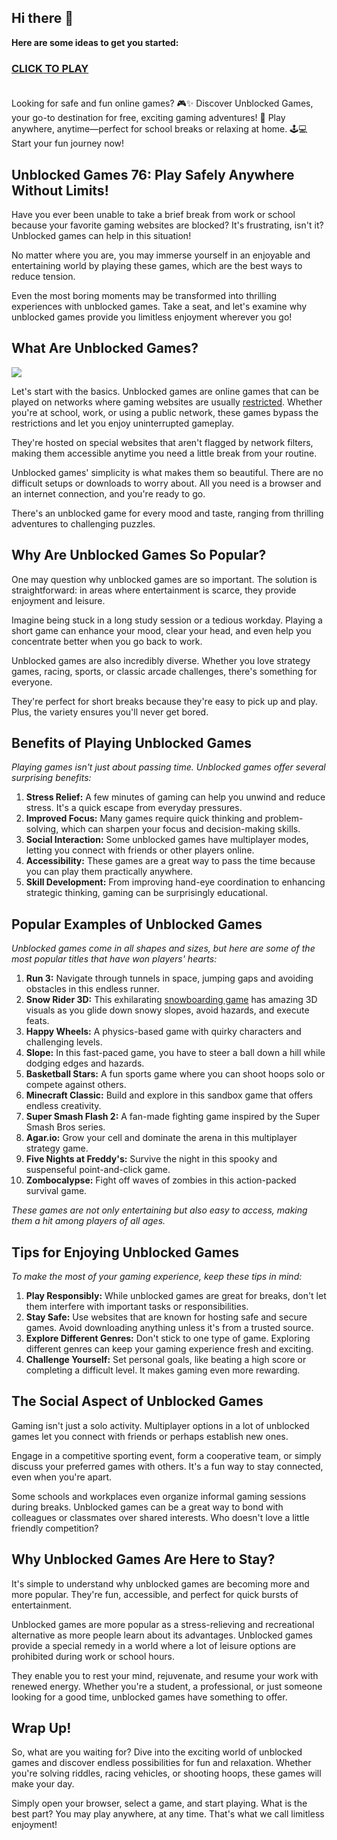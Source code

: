 ## Hi there 👋

**Here are some ideas to get you started:**

<h3><a href="https://gamescentral.net/">CLICK TO PLAY</a> </BR> </BR></h3>

Looking for safe and fun online games? 🎮✨ Discover Unblocked Games, your go-to destination for free, exciting gaming adventures! 🚀 Play anywhere, anytime—perfect for school breaks or relaxing at home. 🕹️💻 Start your fun journey now!

## Unblocked Games 76: Play Safely Anywhere Without Limits!

Have you ever been unable to take a brief break from work or school because your favorite gaming websites are blocked? It's frustrating, isn't it? Unblocked games can help in this situation! 

No matter where you are, you may immerse yourself in an enjoyable and entertaining world by playing these games, which are the best ways to reduce tension.

Even the most boring moments may be transformed into thrilling experiences with unblocked games. Take a seat, and let's examine why unblocked games provide you limitless enjoyment wherever you go!

## What Are Unblocked Games?

<a href="https://gamescentral.net/"><img src="https://i.ibb.co/c8fWts8/unblocked-games-76.jpg"></a>

Let's start with the basics. Unblocked games are online games that can be played on networks where gaming websites are usually [restricted](https://docs.github.com/en/get-started/using-github/allowing-access-to-githubs-services-from-a-restricted-network). Whether you're at school, work, or using a public network, these games bypass the restrictions and let you enjoy uninterrupted gameplay.

They're hosted on special websites that aren't flagged by network filters, making them accessible anytime you need a little break from your routine.

Unblocked games' simplicity is what makes them so beautiful. There are no difficult setups or downloads to worry about. All you need is a browser and an internet connection, and you're ready to go.

There's an unblocked game for every mood and taste, ranging from thrilling adventures to challenging puzzles.

## Why Are Unblocked Games So Popular?

One may question why unblocked games are so important. The solution is straightforward: in areas where entertainment is scarce, they provide enjoyment and leisure.

Imagine being stuck in a long study session or a tedious workday. Playing a short game can enhance your mood, clear your head, and even help you concentrate better when you go back to work.

Unblocked games are also incredibly diverse. Whether you love strategy games, racing, sports, or classic arcade challenges, there's something for everyone.

They're perfect for short breaks because they're easy to pick up and play. Plus, the variety ensures you'll never get bored.

## Benefits of Playing Unblocked Games

*Playing games isn't just about passing time. Unblocked games offer several surprising benefits:*

1. **Stress Relief:** A few minutes of gaming can help you unwind and reduce stress. It's a quick escape from everyday pressures.
2. **Improved Focus:** Many games require quick thinking and problem-solving, which can sharpen your focus and decision-making skills.
3. **Social Interaction:** Some unblocked games have multiplayer modes, letting you connect with friends or other players online.
4. **Accessibility:** These games are a great way to pass the time because you can play them practically anywhere.
5. **Skill Development:** From improving hand-eye coordination to enhancing strategic thinking, gaming can be surprisingly educational.

## Popular Examples of Unblocked Games

*Unblocked games come in all shapes and sizes, but here are some of the most popular titles that have won players' hearts:*

1. **Run 3:** Navigate through tunnels in space, jumping gaps and avoiding obstacles in this endless runner.
2.  **Snow Rider 3D:** This exhilarating [snowboarding game](https://gamescentral.net/snow-rider-3d) has amazing 3D visuals as you glide down snowy slopes, avoid hazards, and execute feats.
3. **Happy Wheels:** A physics-based game with quirky characters and challenging levels.
4. **Slope:** In this fast-paced game, you have to steer a ball down a hill while dodging edges and hazards.
5. **Basketball Stars:** A fun sports game where you can shoot hoops solo or compete against others.
6. **Minecraft Classic:** Build and explore in this sandbox game that offers endless creativity.
7. **Super Smash Flash 2:** A fan-made fighting game inspired by the Super Smash Bros series.
8. **Agar.io:** Grow your cell and dominate the arena in this multiplayer strategy game.
9. **Five Nights at Freddy's:** Survive the night in this spooky and suspenseful point-and-click game.
10. **Zombocalypse:** Fight off waves of zombies in this action-packed survival game.

*These games are not only entertaining but also easy to access, making them a hit among players of all ages.*

## Tips for Enjoying Unblocked Games

*To make the most of your gaming experience, keep these tips in mind:*

1. **Play Responsibly:** While unblocked games are great for breaks, don't let them interfere with important tasks or responsibilities.
2. **Stay Safe:** Use websites that are known for hosting safe and secure games. Avoid downloading anything unless it's from a trusted source.
3. **Explore Different Genres:** Don't stick to one type of game. Exploring different genres can keep your gaming experience fresh and exciting.
4. **Challenge Yourself:** Set personal goals, like beating a high score or completing a difficult level. It makes gaming even more rewarding.

## The Social Aspect of Unblocked Games

Gaming isn't just a solo activity. Multiplayer options in a lot of unblocked games let you connect with friends or perhaps establish new ones.

Engage in a competitive sporting event, form a cooperative team, or simply discuss your preferred games with others. It's a fun way to stay connected, even when you're apart.

Some schools and workplaces even organize informal gaming sessions during breaks. Unblocked games can be a great way to bond with colleagues or classmates over shared interests. Who doesn't love a little friendly competition?

## Why Unblocked Games Are Here to Stay?

It's simple to understand why unblocked games are becoming more and more popular. They're fun, accessible, and perfect for quick bursts of entertainment.

Unblocked games are more popular as a stress-relieving and recreational alternative as more people learn about its advantages. Unblocked games provide a special remedy in a world where a lot of leisure options are prohibited during work or school hours.

They enable you to rest your mind, rejuvenate, and resume your work with renewed energy. Whether you're a student, a professional, or just someone looking for a good time, unblocked games have something to offer.

## Wrap Up!

So, what are you waiting for? Dive into the exciting world of unblocked games and discover endless possibilities for fun and relaxation. Whether you're solving riddles, racing vehicles, or shooting hoops, these games will make your day.

Simply open your browser, select a game, and start playing. What is the best part? You may play anywhere, at any time. That's what we call limitless enjoyment!
